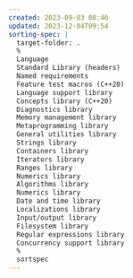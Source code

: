 ```yaml
---
created: 2023-09-03 08:46
updated: 2023-12-04T09:54
sorting-spec: |
  target-folder: .
  %
  Language
  Standard Library (headers)
  Named requirements
  Feature test macros (C++20)
  Language support library
  Concepts library (C++20)
  Diagnostics library
  Memory management library
  Metaprogramming library
  General utilities library
  Strings library
  Containers library
  Iterators library
  Ranges library
  Numerics library
  Algorithms library
  Numerics library
  Date and time library
  Localizations library
  Input/output library
  Filesystem library
  Regular expressions library
  Concurrency support library
  %
  sortspec
---
```




